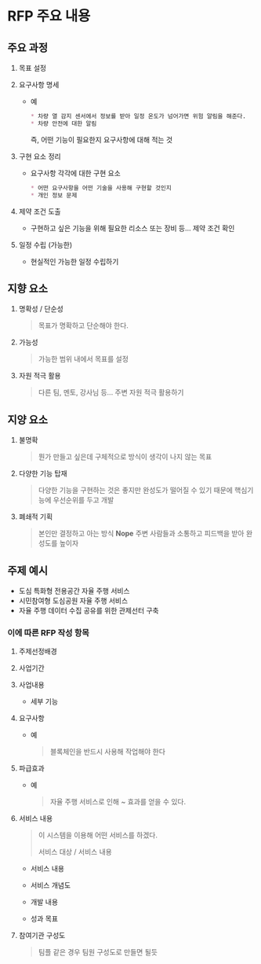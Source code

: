 # RFP 주요 내용

## 주요 과정

1. 목표 설정

2. 요구사항 명세

   * 예

     ```markdown
     * 차량 열 감지 센서에서 정보를 받아 일정 온도가 넘어가면 위험 알림을 해준다.
     * 차량 안전에 대한 알림
     ```

     즉, 어떤 기능이 필요한지 요구사항에 대해 적는 것

3. 구현 요소 정리

   * 요구사항 각각에 대한 구현 요소

     ```markdown
     * 어떤 요구사항을 어떤 기술을 사용해 구현할 것인지
     * 개인 정보 문제
     ```

4. 제약 조건 도출

   * 구현하고 싶은 기능을 위해 필요한 리소스 또는 장비 등... 제약 조건 확인 

5. 일정 수립 (가능한)

   * 현실적인 가능한 일정 수립하기

## 지향 요소

1. 명확성 / 단순성

   > 목표가 명확하고 단순해야 한다.

2. 가능성

   > 가능한 범위 내에서 목표를 설정

3. 자원 적극 활용

   > 다른 팀, 멘토, 강사님 등... 주변 자원 적극 활용하기

## 지양 요소

1. 불명확

   > 뭔가 만들고 싶은데 구체적으로 방식이 생각이 나지 않는 목표

2. 다양한 기능 탑재

   > 다양한 기능을 구현하는 것은 좋지만 완성도가 떨어질 수 있기 때문에 핵심기능에 우선순위를 두고 개발

3. 폐쇄적 기획

   > 본인만 결정하고 아는 방식 **Nope** 주변 사람들과 소통하고 피드백을 받아 완성도를 높이자

## 주제 예시

* 도심 특화형 전용공간 자율 주행 서비스
* 시민참여형 도심공원 자율 주행 서비스
* 자율 주행 데이터 수집 공유를 위한 관제선터 구축

### 이에 따른 RFP 작성 항목

1. 주제선정배경

2. 사업기간

3. 사업내용 

   * 세부 기능

4. 요구사항

   * 예

     > 블록체인을 반드시 사용해 작업해야 한다

5. 파급효과

   * 예

     > 자율 주행 서비스로 인해 ~ 효과를 얻을 수 있다.

6. 서비스 내용

   > 이 시스템을 이용해 어떤 서비스를 하겠다.
   >
   > 서비스 대상 / 서비스 내용

   * 서비스 내용
   * 서비스 개념도

   * 개발 내용

   * 성과 목표

7. 참여기관 구성도

   > 팀플 같은 경우 팀원 구성도로 만들면 될듯